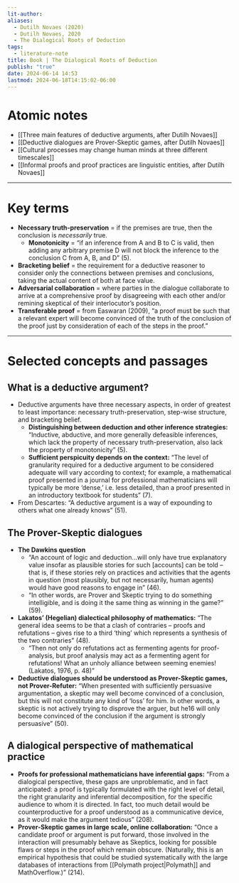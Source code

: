 ```yaml
---
lit-author: 
aliases:
  - Dutilh Novaes (2020)
  - Dutilh Novaes, 2020
  - The Dialogical Roots of Deduction
tags:
  - literature-note
title: Book | The Dialogical Roots of Deduction
publish: "true"
date: 2024-06-14 14:53
lastmod: 2024-06-18T14:15:02-06:00
---
```

# Atomic notes

- [[Three main features of deductive arguments, after Dutilh Novaes]]
- [[Deductive dialogues are Prover-Skeptic games, after Dutilh Novaes]]
- [[Cultural processes may change human minds at three different timescales]]
- [[Informal proofs and proof practices are linguistic entities, after Dutilh Novaes]]

---
# Key terms

- **Necessary truth-preservation** = if the premises are true, then the conclusion is *necessarily* true.
	- **Monotonicity** = “if an inference from A and B to C is valid, then adding any arbitrary premise D will not block the inference to the conclusion C from A, B, and D” (5).
- **Bracketing belief** = the requirement for a deductive reasoner to consider only the connections between premises and conclusions, taking the actual content of both at face value.
- **Adversarial collaboration** = where parties in the dialogue collaborate to arrive at a comprehensive proof by disagreeing with each other and/or remining skeptical of their interlocutor’s position.
- **Transferable proof** = from Easwaran (2009), “a proof must be such that a relevant expert will become convinced of the truth of the conclusion of the proof just by consideration of each of the steps in the proof.”

---
# Selected concepts and passages 

## What is a deductive argument?

- Deductive arguments have three necessary aspects, in order of greatest to least importance: necessary truth-preservation, step-wise structure, and bracketing belief.
	- **Distinguishing between deduction and other inference strategies:** “Inductive, abductive, and more generally defeasible inferences, which lack the property of necessary truth-preservation, also lack the property of monotonicity” (5).
	- **Sufficient perspicuity depends on the context:** “The level of granularity required for a deductive argument to be considered adequate will vary according to context; for example, a mathematical proof presented in a journal for professional mathematicians will typically be more ‘dense,’ i.e. less detailed, than a proof presented in an introductory textbook for students” (7).
- From Descartes: “A deductive argument is a way of expounding to others what one already knows” (51).


## The Prover-Skeptic dialogues

- **The Dawkins question**
	- “An account of logic and deduction…will only have true explanatory value insofar as plausible stories for such \[accounts] can be told – that is, if these stories rely on practices and activities that the agents in question (most plausibly, but not necessarily, human agents) would have good reasons to engage in” (46). 
	- “In other words, are Prover and Skeptic trying to do something intelligible, and is doing it the same thing as winning in the game?” (59).
- **Lakatos’ (Hegelian) dialectical philosophy of mathematics:** “The general idea seems to be that a clash of contraries – proofs and refutations – gives rise to a third ‘thing’ which represents a synthesis of the two contraries” (48).
	- “Then not only do refutations act as fermenting agents for proof-analysis, but proof analysis may act as a fermenting agent for refutations! What an unholy alliance between seeming enemies! (Lakatos, 1976, p. 48)”
- **Deductive dialogues should be understood as Prover-Skeptic games, not Prover-Refuter:** “When presented with sufficiently persuasive argumentation, a skeptic may well become convinced of a conclusion, but this will not constitute any kind of ‘loss’ for him. In other words, a skeptic is not actively trying to disprove the arguer, but he16 will only become convinced of the conclusion if the argument is strongly persuasive” (50).

## A dialogical perspective of mathematical practice

- **Proofs for professional mathematicians have inferential gaps:** “From a dialogical perspective, these gaps are unproblematic, and in fact anticipated: a proof is typically formulated with the right level of detail, the right granularity and inferential decomposition, for the specific audience to whom it is directed. In fact, too much detail would be counterproductive for a proof understood as a communicative device, as it would make the argument tedious” (208).
- **Prover-Skeptic games in large scale, online collaboration:** “Once a candidate proof or argument is put forward, those involved in the interaction will presumably behave as Skeptics, looking for possible flaws or steps in the proof which remain obscure. (Naturally, this is an empirical hypothesis that could be studied systematically with the large databases of interactions from [[Polymath project|Polymath]] and MathOverflow.)” (214).